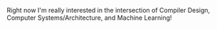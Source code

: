 Right now I'm really interested in the intersection of Compiler Design, Computer Systems/Architecture, and Machine Learning!
